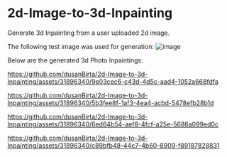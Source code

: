 # 2d-Image-to-3d-Inpainting
Generate 3d Inpainting from a user uploaded 2d image.

The following test image was used for generation: ![image](https://github.com/dusanBirta/2d-Image-to-3d-Inpainting/assets/31896340/9c507b16-a23c-4a36-9520-02be60b40d44)

Below are the generated 3d Photo Inpaintings:

https://github.com/dusanBirta/2d-Image-to-3d-Inpainting/assets/31896340/9e03cec6-c43d-4d5c-aad4-1052a668fdfa


https://github.com/dusanBirta/2d-Image-to-3d-Inpainting/assets/31896340/5b3fee8f-1af3-4ea4-acbd-5478efb28b1d


https://github.com/dusanBirta/2d-Image-to-3d-Inpainting/assets/31896340/6ed64b54-aef8-4fcf-a25e-5686a099ed0c


https://github.com/dusanBirta/2d-Image-to-3d-Inpainting/assets/31896340/c89bfb48-44c7-4b60-8909-f89187828831


